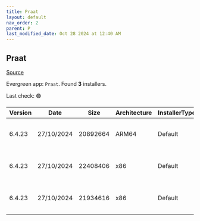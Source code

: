```yaml
---
title: Praat
layout: default
nav_order: 2
parent: P
last_modified_date: Oct 28 2024 at 12:40 AM
---
```


## Praat

[Source](https://www.fon.hum.uva.nl/praat/)

Evergreen app: `Praat`. Found **3** installers.

Last check: 🟢

| Version | Date       | Size     | Architecture | InstallerType | Type | URI                                                                                                                                                                      |
| ------- | ---------- | -------- | ------------ | ------------- | ---- | ------------------------------------------------------------------------------------------------------------------------------------------------------------------------ |
| 6.4.23  | 27/10/2024 | 20892664 | ARM64        | Default       | zip  | [https://github.com/praat/praat/releases/download/v6.4.23/praat6423_win-arm64.zip](https://github.com/praat/praat/releases/download/v6.4.23/praat6423_win-arm64.zip)     |
| 6.4.23  | 27/10/2024 | 22408406 | x86          | Default       | zip  | [https://github.com/praat/praat/releases/download/v6.4.23/praat6423_win-intel32.zip](https://github.com/praat/praat/releases/download/v6.4.23/praat6423_win-intel32.zip) |
| 6.4.23  | 27/10/2024 | 21934616 | x86          | Default       | zip  | [https://github.com/praat/praat/releases/download/v6.4.23/praat6423_win-intel64.zip](https://github.com/praat/praat/releases/download/v6.4.23/praat6423_win-intel64.zip) |
